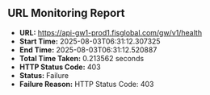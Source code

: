 ## URL Monitoring Report

- **URL:** https://api-gw1-prod1.fisglobal.com/gw/v1/health
- **Start Time:** 2025-08-03T06:31:12.307325
- **End Time:** 2025-08-03T06:31:12.520887
- **Total Time Taken:** 0.213562 seconds
- **HTTP Status Code:** 403
- **Status:** Failure
- **Failure Reason:** HTTP Status Code: 403
